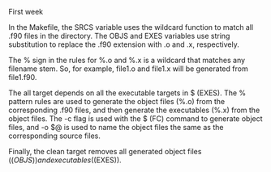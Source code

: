 First week

In the Makefile, the SRCS variable uses the wildcard function to match all .f90 files in the directory. The OBJS and EXES variables use string substitution to replace the .f90 extension with .o and .x, respectively.

The % sign in the rules for %.o and %.x is a wildcard that matches any filename stem. So, for example, file1.o and file1.x will be generated from file1.f90.

The all target depends on all the executable targets in $ (EXES). The % pattern rules are used to generate the object files (%.o) from the corresponding .f90 files, and then generate the executables (%.x) from the object files. The -c flag is used with the $ (FC) command to generate object files, and -o $@ is used to name the object files the same as the corresponding source files.

Finally, the clean target removes all generated object files ($(OBJS)) and executables ($(EXES)).
